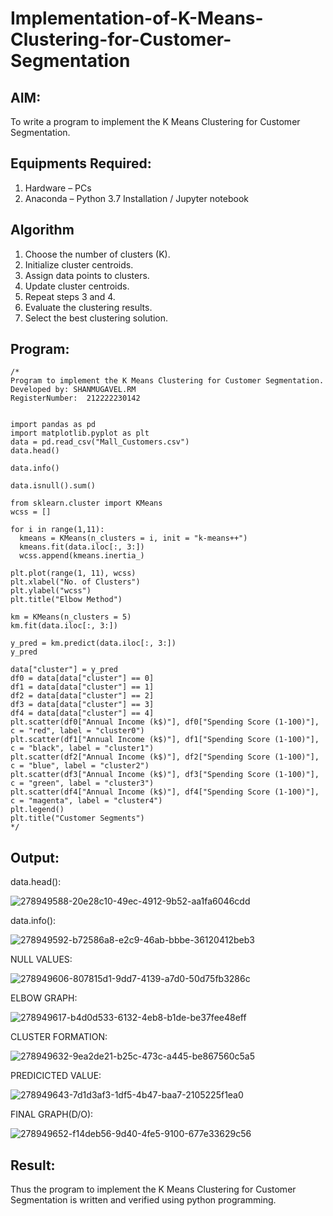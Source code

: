 # Implementation-of-K-Means-Clustering-for-Customer-Segmentation

## AIM:
To write a program to implement the K Means Clustering for Customer Segmentation.

## Equipments Required:
1. Hardware – PCs
2. Anaconda – Python 3.7 Installation / Jupyter notebook

## Algorithm
1.  Choose the number of clusters (K).
2.  Initialize cluster centroids.
3.  Assign data points to clusters.
4.  Update cluster centroids.
5.  Repeat steps 3 and 4.
6.  Evaluate the clustering results.
7.  Select the best clustering solution. 

## Program:
```
/*
Program to implement the K Means Clustering for Customer Segmentation.
Developed by: SHANMUGAVEL.RM
RegisterNumber:  212222230142


import pandas as pd
import matplotlib.pyplot as plt
data = pd.read_csv("Mall_Customers.csv")
data.head()

data.info()

data.isnull().sum()

from sklearn.cluster import KMeans
wcss = []

for i in range(1,11):
  kmeans = KMeans(n_clusters = i, init = "k-means++")
  kmeans.fit(data.iloc[:, 3:])
  wcss.append(kmeans.inertia_)
  
plt.plot(range(1, 11), wcss)
plt.xlabel("No. of Clusters")
plt.ylabel("wcss")
plt.title("Elbow Method")

km = KMeans(n_clusters = 5)
km.fit(data.iloc[:, 3:])

y_pred = km.predict(data.iloc[:, 3:])
y_pred

data["cluster"] = y_pred
df0 = data[data["cluster"] == 0]
df1 = data[data["cluster"] == 1]
df2 = data[data["cluster"] == 2]
df3 = data[data["cluster"] == 3]
df4 = data[data["cluster"] == 4]
plt.scatter(df0["Annual Income (k$)"], df0["Spending Score (1-100)"], c = "red", label = "cluster0")
plt.scatter(df1["Annual Income (k$)"], df1["Spending Score (1-100)"], c = "black", label = "cluster1")
plt.scatter(df2["Annual Income (k$)"], df2["Spending Score (1-100)"], c = "blue", label = "cluster2")
plt.scatter(df3["Annual Income (k$)"], df3["Spending Score (1-100)"], c = "green", label = "cluster3")
plt.scatter(df4["Annual Income (k$)"], df4["Spending Score (1-100)"], c = "magenta", label = "cluster4")
plt.legend()
plt.title("Customer Segments")
*/
```
## Output:
data.head():

![278949588-20e28c10-49ec-4912-9b52-aa1fa6046cdd](https://github.com/Naveensrinivasan07/Implementation-of-K-Means-Clustering-for-Customer-Segmentation/assets/119475891/e88af4cf-f5b0-4824-b46e-5a9aa864c7c5)

data.info():

![278949592-b72586a8-e2c9-46ab-bbbe-36120412beb3](https://github.com/Naveensrinivasan07/Implementation-of-K-Means-Clustering-for-Customer-Segmentation/assets/119475891/2091a671-a894-4081-990f-1c90fdafc06f)

NULL VALUES:

![278949606-807815d1-9dd7-4139-a7d0-50d75fb3286c](https://github.com/Naveensrinivasan07/Implementation-of-K-Means-Clustering-for-Customer-Segmentation/assets/119475891/151605f3-5026-4dcf-9ec5-c8452b49339c)

ELBOW GRAPH:

![278949617-b4d0d533-6132-4eb8-b1de-be37fee48eff](https://github.com/Naveensrinivasan07/Implementation-of-K-Means-Clustering-for-Customer-Segmentation/assets/119475891/6733b746-6bfb-4238-b8d6-86dc21d313cc)

CLUSTER FORMATION:

![278949632-9ea2de21-b25c-473c-a445-be867560c5a5](https://github.com/Naveensrinivasan07/Implementation-of-K-Means-Clustering-for-Customer-Segmentation/assets/119475891/b7961020-7542-4104-ae48-c5efcc1504ac)

PREDICICTED VALUE:

![278949643-7d1d3af3-1df5-4b47-baa7-2105225f1ea0](https://github.com/Naveensrinivasan07/Implementation-of-K-Means-Clustering-for-Customer-Segmentation/assets/119475891/d9d1a1c6-6397-432a-a04f-a4c74b4f1db0)

FINAL GRAPH(D/O):

![278949652-f14deb56-9d40-4fe5-9100-677e33629c56](https://github.com/Naveensrinivasan07/Implementation-of-K-Means-Clustering-for-Customer-Segmentation/assets/119475891/3d5d2918-2467-4bf2-95f8-2e40bcce9c9e)

## Result:
Thus the program to implement the K Means Clustering for Customer Segmentation is written and verified using python programming.
